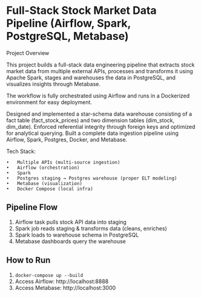 # Full-Stack Stock Market Data Pipeline (Airflow, Spark, PostgreSQL, Metabase)

Project Overview

This project builds a full-stack data engineering pipeline that extracts stock market data from multiple external APIs, processes and transforms it using Apache Spark, stages and warehouses the data in PostgreSQL, and visualizes insights through Metabase.

The workflow is fully orchestrated using Airflow and runs in a Dockerized environment for easy deployment.

Designed and implemented a star-schema data warehouse consisting of a fact table (fact_stock_prices) and two dimension tables (dim_stock, dim_date). Enforced referential integrity through foreign keys and optimized for analytical querying. Built a complete data ingestion pipeline using Airflow, Spark, Postgres, Docker, and Metabase.


Tech Stack:

	•	Multiple APIs (multi-source ingestion)
	•	Airflow (orchestration)
	•	Spark 
	•	Postgres staging → Postgres warehouse (proper ELT modeling)
	•	Metabase (visualization)
	•	Docker Compose (local infra)

 ## Pipeline Flow
1. Airflow task pulls stock API data into staging
2. Spark job reads staging & transforms data (cleans, enriches)
3. Spark loads to warehouse schema in PostgreSQL
4. Metabase dashboards query the warehouse

## How to Run
1. `docker-compose up --build`
2. Access Airflow: http://localhost:8888
3. Access Metabase: http://localhost:3000
